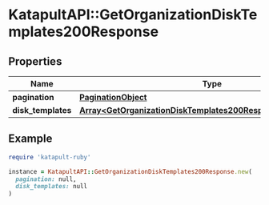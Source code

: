 # KatapultAPI::GetOrganizationDiskTemplates200Response

## Properties

| Name | Type | Description | Notes |
| ---- | ---- | ----------- | ----- |
| **pagination** | [**PaginationObject**](PaginationObject.md) |  |  |
| **disk_templates** | [**Array&lt;GetOrganizationDiskTemplates200ResponseDiskTemplates&gt;**](GetOrganizationDiskTemplates200ResponseDiskTemplates.md) |  |  |

## Example

```ruby
require 'katapult-ruby'

instance = KatapultAPI::GetOrganizationDiskTemplates200Response.new(
  pagination: null,
  disk_templates: null
)
```

